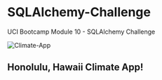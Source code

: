 # SQLAlchemy-Challenge
UCI Bootcamp Module 10 - SQLAlchemy Challenge

![Climate-App](https://github.com/Adykey79/sqlalchemy-challenge/assets/149746353/ea4a4a5b-da3e-41d2-8696-17472baafafa)

## Honolulu, Hawaii Climate App!



